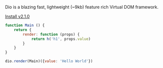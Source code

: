 Dio is a blazing fast, lightweight (~9kb) feature rich Virtual DOM framework.

[Install v2.1.0](./documentation "button")

```javascript
function Main () {
	return {
		render: function (props) {
			return h('h1', props.value)
		}
	}
}

dio.render(Main)({value: 'Hello World'})
```